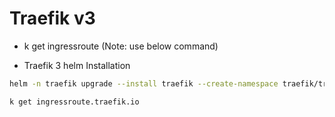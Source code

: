 # Traefik v3

- k get ingressroute (Note: use below command)

- Traefik 3 helm Installation
```bash
helm -n traefik upgrade --install traefik --create-namespace traefik/traefik --version 28.0.0 --values=values.yaml --wait
```

```bash
k get ingressroute.traefik.io
```